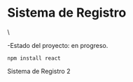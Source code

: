 <h1>Sistema de Registro</h1>\

-Estado del proyecto: en progreso.

```npm install react```

Sistema de Registro 2

